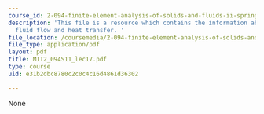 ```yaml
---
course_id: 2-094-finite-element-analysis-of-solids-and-fluids-ii-spring-2011
description: 'This file is a resource which contains the information about incompressible
  fluid flow and heat transfer. '
file_location: /coursemedia/2-094-finite-element-analysis-of-solids-and-fluids-ii-spring-2011/e31b2dbc8780c2c0c4c16d4861d36302_MIT2_094S11_lec17.pdf
file_type: application/pdf
layout: pdf
title: MIT2_094S11_lec17.pdf
type: course
uid: e31b2dbc8780c2c0c4c16d4861d36302

---
```

None